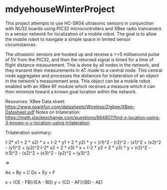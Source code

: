 # mdyehouseWinterProject

This project attempts to use HC-SR04 ultrasonic sensors in conjunction with NU32 boards using PIC32 microcontrollers and XBee radio tranceivers in a sensor network for localization of a mobile robot. The goal is to allow the mobile robot to navigate a simple space in limited sensor circumstances.

The ultrasonic sensors are hooked up and receive a >=5 millisecond pulse of 5V from the PIC32, and then the returned signal is timed for a time of flight distance measurement. This is done by all nodes in the network, and they transmit their measurements in AT mode to a central node. This central node aggregates and processes the distances for trilateration of an object in the network's measurement area. This object can be a mobile robot enabled with an XBee RF module which receives a measure which it can then minimize toward a known goal location within the network.

Resources:
XBee Data sheet: https://www.sparkfun.com/datasheets/Wireless/Zigbee/XBee-Datasheet.pdf
Notes on trilateration: https://math.stackexchange.com/questions/884807/find-x-location-using-3-known-x-y-location-using-trilateration

Trilateration summary:

(-2* x1 + 2 * x2) * x + (-2 * y1 + 2 * y2) * y = (r1)^2 - (r2)^2 - (x1)^2 + (x2)^2 - (y1)^2 + (y2)^2
(-2* x2 + 2 * x3) * x + (-2 * y2 + 2 * y3) * y = (r2)^2 - (r3)^2 - (x2)^2 + (x3)^2 - (y2)^2 + (y3)^2

=>

Ax + By = C
Dx + Ey = F

x = (CE - FB)/(EA - BD)
y = (CD - AF)/(BD - AE)
